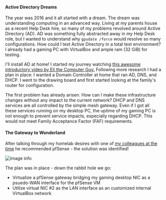 #### Active Directory Dreams
The year was 2016 and it all started with a dream. The dream was understanding computing in an advanced way.
Living at my parents house as a recent Help Desk hire, so many of my problems revolved around 
Active Directory (AD). AD was something fully abstracted away in my Help Desk role, but I  wanted to understand why
`gpudate /force` would resolve so many configurations. How could I test Active Directory in a total test environment?
I already had a gaming PC with VirtualBox and ample ram (32 GiB) for testing.

I'll install AD at home! I started my journey watching [this awesome introductory video by Eli the Computer Guy.](https://www.youtube.com/watch?v=hxgz7MR7MGQ)
Following more research I had a plan in place: I wanted a Domain Controller at home that ran AD, DNS, and DHCP. 
I went to the drawing board and first started looking at the family's router for configuration. 

The first problem has already arisen. How can I make these infrastructure changes without any impact to the current network?
DHCP and DNS services are all controlled by the simple mesh gateway. Even if I got all these services running on my desktop PC, the uptime of 
my gaming PC is not enough to prevent service impacts, especially regarding DHCP. This would not meet Family Acceptance Factor (FAF) requirements.

#### The Gateway to Wonderland
After talking through my homelab desires with one of [my colleagues at the time](https://github.com/backcountryinfosec) he recommended pfSense - the solution was identified!

![image info](pfsense.jpg)

The plan was in place - down the rabbit hole we go:
* Virtualize a pfSense gateway bridging my gaming desktop NIC as a psuedo-WAN interface for the pfSense VM
* Utilize virtual NIC #2 as the LAN interface as an customized internal VirtualBox network
